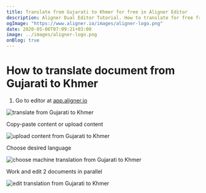 ```yaml
---
title: Translate from Gujarati to Khmer for free in Aligner Editor
description: Aligner Dual Editor Tutorial. How to translate for free from Gujarati to Khmer. Aligner is multilingual document management platform. 
ogImage: "https://www.aligner.io/images/aligner-logo.png"
date: 2020-05-06T07:09:21+03:00
image: ../images/aligner-logo.png
onBlog: true
---
```


# How to translate document from Gujarati to Khmer

1. Go to editor at [app.aligner.io](https://app.aligner.io "Aligner App web page")

![translate from Gujarati to Khmer](../aligner-blank-editor.png "translate from Gujarati to Khmer")

Copy-paste content or upload content

![upload content from Gujarati to Khmer](../aligner-uploaded-document.png "upload content from Gujarati to Khmer")

Choose desired language

![choose machine translation from Gujarati to Khmer](../aligner-language-dropdown.png "choose machine translation from Gujarati to Khmer")

Work and edit 2 documents in parallel

![edit translation from Gujarati to Khmer](../aligner-double-sitded-editor.png "edit translation from Gujarati to Khmer")

